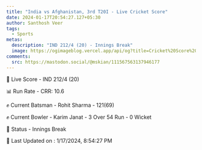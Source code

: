 ```yaml
---
title: "India vs Afghanistan, 3rd T20I - Live Cricket Score"
date: 2024-01-17T20:54:27.127+05:30
author: Santhosh Veer
tags:
  - Sports
metas:
  description: "IND 212/4 (20) - Innings Break"
  image: https://ogimageblog.vercel.app/api/og?title=Cricket%20Score%20%F0%9F%8F%8F
comments:
  src: https://mastodon.social/@mskian/111567563137946177
---
```


🔴 Live Score - IND 212/4 (20)  

📊 Run Rate - CRR: 10.6  

✊ Current Batsman - Rohit Sharma - 121(69)  

✊ Current Bowler - Karim Janat - 3 Over 54 Run - 0 Wicket  

📑 Status - Innings Break

<!--more-->

📝 Last Updated on : 1/17/2024, 8:54:27 PM
